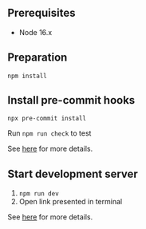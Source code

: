 ## Prerequisites

- Node 16.x

## Preparation

```shell
npm install
```

## Install pre-commit hooks

```shell
npx pre-commit install
```

Run `npm run check` to test

See [here](./docs/technologies/pre-commit.md) for more details.

## Start development server

1. `npm run dev`
2. Open link presented in terminal

See [here](./docs/technologies/vite) for more details.
